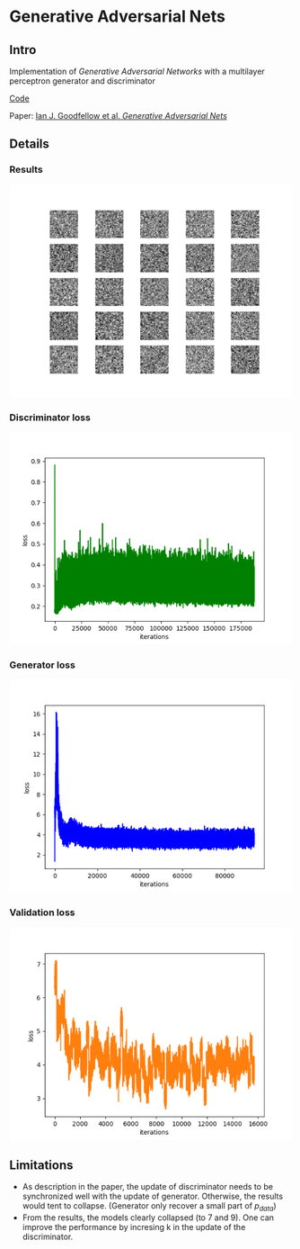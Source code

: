 # Generative Adversarial Nets

## Intro

Implementation of *Generative Adversarial Networks* with a multilayer perceptron generator and discriminator

[Code](gan/gan.py)

Paper: [Ian J. Goodfellow et al. *Generative Adversarial Nets*](https://arxiv.org/abs/1406.2661)

## Details

### Results

![results](./images/mnist.gif)


### Discriminator loss

![dloss](./images/d_loss.png)

### Generator loss

![g_loss](./images/g_loss.png)

### Validation loss

![val_loss](./images/val_loss.png)

## Limitations

- As description in the paper, the update of discriminator needs to be synchronized well with the update of generator. Otherwise, the results would tent to collapse. (Generator only recover a small part of $p_{data}$)
- From the results, the models clearly collapsed (to 7 and 9). One can improve the performance by incresing k in the update of the discriminator.